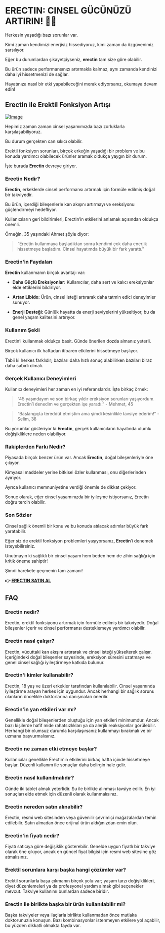 # ERECTIN: CINSEL GÜCÜNÜZÜ ARTIRIN! 💪✨

Herkesin yaşadığı bazı sorunlar var. 

Kimi zaman kendimizi enerjisiz hissediyoruz, kimi zaman da özgüvenimiz sarsılıyor. 

Eğer bu durumlardan şikayetçiyseniz, **erectin** tam size göre olabilir. 

Bu ürün sadece performansınızı artırmakla kalmaz, aynı zamanda kendinizi daha iyi hissetmenizi de sağlar. 

Hayatınıza nasıl bir etki yapabileceğini merak ediyorsanız, okumaya devam edin!

## Erectin ile Erektil Fonksiyon Artışı

[![Image](https://www2.sellhealth.com/256/erectin_logo_500px120px.jpg)](https://gchaffi.com/HDDOtEZH)

Hepimiz zaman zaman cinsel yaşamımızda bazı zorluklarla karşılaşabiliyoruz.

Bu durum gerçekten can sıkıcı olabilir.

Erektil fonksiyon sorunları, birçok erkeğin yaşadığı bir problem ve bu konuda yardımcı olabilecek ürünler aramak oldukça yaygın bir durum.

İşte burada **Erectin** devreye giriyor.

### Erectin Nedir?

**Erectin**, erkeklerde cinsel performansı artırmak için formüle edilmiş doğal bir takviyedir. 

Bu ürün, içerdiği bileşenlerle kan akışını artırmayı ve ereksiyonu güçlendirmeyi hedefliyor.

Kullanıcıların geri bildirimleri, Erectin’in etkilerini anlamak açısından oldukça önemli. 

Örneğin, 35 yaşındaki Ahmet şöyle diyor:

> “Erectin kullanmaya başladıktan sonra kendimi çok daha enerjik hissetmeye başladım. Cinsel hayatımda büyük bir fark yarattı.”

### Erectin'in Faydaları

**Erectin** kullanmanın birçok avantajı var:

- **Daha Güçlü Ereksiyonlar:** Kullanıcılar, daha sert ve kalıcı ereksiyonlar elde ettiklerini bildiriyor.
  
- **Artan Libido:** Ürün, cinsel isteği artırarak daha tatmin edici deneyimler sunuyor.
  
- **Enerji Desteği:** Günlük hayatta da enerji seviyelerini yükseltiyor, bu da genel yaşam kalitesini artırıyor.

### Kullanım Şekli

Erectin’i kullanmak oldukça basit. Günde önerilen dozda almanız yeterli. 

Birçok kullanıcı ilk haftadan itibaren etkilerini hissetmeye başlıyor. 

Tabii ki herkes farklıdır; bazıları daha hızlı sonuç alabilirken bazıları biraz daha sabırlı olmalı.

### Gerçek Kullanıcı Deneyimleri

Kullanıcı deneyimleri her zaman en iyi referanslardır. İşte birkaç örnek:

> “45 yaşındayım ve son birkaç yıldır ereksiyon sorunları yaşıyordum. Erectin’i denedim ve gerçekten işe yaradı.” - Mehmet, 45

> “Başlangıçta tereddüt etmiştim ama şimdi kesinlikle tavsiye ederim!” - Selim, 38

Bu yorumlar gösteriyor ki **Erectin**, gerçek kullanıcıların hayatında olumlu değişikliklere neden olabiliyor.

### Rakiplerden Farkı Nedir?

Piyasada birçok benzer ürün var. Ancak **Erectin**, doğal bileşenleriyle öne çıkıyor. 

Kimyasal maddeler yerine bitkisel özler kullanması, onu diğerlerinden ayırıyor.

Ayrıca kullanıcı memnuniyetine verdiği önemle de dikkat çekiyor.

Sonuç olarak, eğer cinsel yaşamınızda bir iyileşme istiyorsanız, Erectin doğru tercih olabilir.

### Son Sözler

Cinsel sağlık önemli bir konu ve bu konuda atılacak adımlar büyük fark yaratabilir. 

Eğer siz de erektil fonksiyon problemleri yaşıyorsanız, **Erectin**’i denemek isteyebilirsiniz. 

Unutmayın ki sağlıklı bir cinsel yaşam hem beden hem de zihin sağlığı için kritik öneme sahiptir!

Şimdi harekete geçmenin tam zamanı!



**👉 [ERECTIN SATIN AL](https://gchaffi.com/HDDOtEZH)**

## FAQ

### Erectin nedir?  
Erectin, erektil fonksiyonu artırmak için formüle edilmiş bir takviyedir. Doğal bileşenler içerir ve cinsel performansı desteklemeye yardımcı olabilir.

### Erectin nasıl çalışır?  
Erectin, vücuttaki kan akışını artırarak ve cinsel isteği yükselterek çalışır. İçeriğindeki doğal bileşenler sayesinde, ereksiyon süresini uzatmaya ve genel cinsel sağlığı iyileştirmeye katkıda bulunur.

### Erectin'i kimler kullanabilir?  
Erectin, 18 yaş ve üzeri erkekler tarafından kullanılabilir. Cinsel yaşamında iyileştirme arayan herkes için uygundur. Ancak herhangi bir sağlık sorunu olanların öncelikle doktorlarına danışmaları önerilir.

### Erectin'in yan etkileri var mı?  
Genellikle doğal bileşenlerden oluştuğu için yan etkileri minimumdur. Ancak bazı kişilerde hafif mide rahatsızlıkları ya da alerjik reaksiyonlar görülebilir. Herhangi bir olumsuz durumla karşılaşırsanız kullanmayı bırakmalı ve bir uzmana başvurmalısınız.

### Erectin ne zaman etki etmeye başlar?  
Kullanıcılar genellikle Erectin'in etkilerini birkaç hafta içinde hissetmeye başlar. Düzenli kullanım ile sonuçlar daha belirgin hale gelir.

### Erectin nasıl kullanılmalıdır?  
Günde iki tablet almak yeterlidir. Su ile birlikte alınması tavsiye edilir. En iyi sonuçları elde etmek için düzenli olarak kullanmalısınız.

### Erectin nereden satın alınabilir?  
Erectin, resmi web sitesinden veya güvenilir çevrimiçi mağazalardan temin edilebilir. Satın almadan önce orijinal ürün aldığınızdan emin olun.

### Erectin'in fiyatı nedir?  
Fiyatı satıcıya göre değişiklik gösterebilir. Genelde uygun fiyatlı bir takviye olarak öne çıkıyor, ancak en güncel fiyat bilgisi için resmi web sitesine göz atmalısınız.

### Erektil sorunlara karşı başka hangi çözümler var?  
Erektil sorunlarla başa çıkmanın birçok yolu var; yaşam tarzı değişiklikleri, diyet düzenlemeleri ya da profesyonel yardım almak gibi seçenekler mevcut. Takviye kullanımı bunlardan sadece biridir.

### Erectin ile birlikte başka bir ürün kullanılabilir mi?  
Başka takviyeler veya ilaçlarla birlikte kullanmadan önce mutlaka doktorunuzla konuşun. Bazı kombinasyonlar istenmeyen etkilere yol açabilir, bu yüzden dikkatli olmakta fayda var.